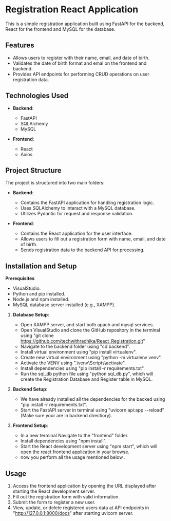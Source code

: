 # Registration React Application

This is a simple registration application built using FastAPI for the backend, React for the frontend and MySQL for the database.

## Features

- Allows users to register with their name, email, and date of birth.
- Validates the date of birth format and emal on the frontend and backend.
- Provides API endpoints for performing CRUD operations on user registration data.

## Technologies Used

- **Backend**:
  - FastAPI
  - SQLAlchemy
  - MySQL

- **Frontend**:
  - React
  - Axios
 
## Project Structure

The project is structured into two main folders:

- **Backend**:
  - Contains the FastAPI application for handling registration logic.
  - Uses SQLAlchemy to interact with a MySQL database.
  - Utilizes Pydantic for request and response validation.

- **Frontend**:
  - Contains the React application for the user interface.
  - Allows users to fill out a registration form with name, email, and date of birth.
  - Sends registration data to the backend API for processing.

## Installation and Setup

**Prerequisites**
 - VisualStudio.
 - Python and pip installed.
 - Node.js and npm installed.
 - MySQL database server installed (e.g., XAMPP).

1. **Database Setup**:
   - Open XAMPP server, and start both apach and mysql services.
   - Open VisualStudio and clone the GitHub repository in the terminal using "git clone https://github.com/techwithradhika/React_Registration.git"
   - Navigate to the backend folder using "cd backend".
   - Install virtual environment using "pip install virtualenv".
   - Create new virtual environment using "python -m virtualenv venv".
   - Activate the VENV using ".\venv\Scripts\activate".
   - Install dependencies using "pip install -r requirements.txt".
   - Run the sql_db python file using "python sql_db.py", which will create the Registration Database and Register table in MySQL.

2. **Backend Setup**:
   - We have already installed all the dependencies for the backed using "pip install -r requirements.txt".
   - Start the FastAPI server in terminal using "uvicorn api:app --reload" (Make sure your are in backend directiory).

3. **Frontend Setup**:
   - In a new terminal Navigate to the "frontend" folder.
   - Install dependencies using "npm install".
   - Start the React development server using "npm start", which will open the react frontend application in your browse.
   - now you perform all the usage mentioned below .

## Usage

1. Access the frontend application by opening the URL displayed after starting the React development server.
2. Fill out the registration form with valid information.
3. Submit the form to register a new user.
4. View, update, or delete registered users data at API endpoints in "http://127.0.0.1:8000/docs" after starting uvicorn server.

